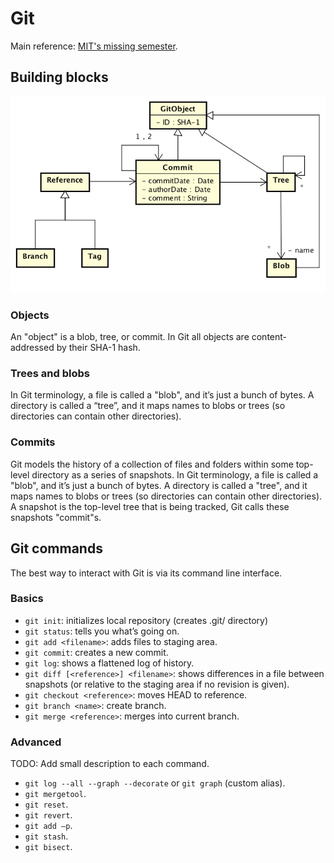 # Git

Main reference: [MIT's missing semester](https://missing.csail.mit.edu/2020/version-control/).

## Building blocks
![git-uml.png](git-uml.PNG)

### Objects
An "object" is a blob, tree, or commit.
In Git all objects are content-addressed by their SHA-1 hash.

### Trees and blobs
In Git terminology, a file is called a "blob", and it’s just a bunch of bytes. A directory is called a “tree”, and it maps names to blobs or trees (so directories can contain other directories).

### Commits
Git models the history of a collection of files and folders within some top-level directory as a series of snapshots. In Git terminology, a file is called a "blob", and it’s just a bunch of bytes.
A directory is called a "tree", and it maps names to blobs or trees (so directories can contain other directories).
A snapshot is the top-level tree that is being tracked, Git calls these snapshots "commit"s.


## Git commands
The best way to interact with Git is via its command line interface.

### Basics
* `git init`: initializes local repository (creates .git/ directory)
* `git status`: tells you what’s going on.
* `git add <filename>`: adds files to staging area.
* `git commit`: creates a new commit.
* `git log`: shows a flattened log of history.
* `git diff [<reference>] <filename>`: shows differences in a file between snapshots (or relative to the staging area if no revision is given).
* `git checkout <reference>`: moves HEAD to reference.
* `git branch <name>`: create branch.
* `git merge <reference>`: merges into current branch.

### Advanced
TODO: Add small description to each command.

* `git log --all --graph --decorate` or `git graph` (custom alias).
* `git mergetool`.
* `git reset`.
* `git revert`.
* `git add –p`.
* `git stash`.
* `git bisect`.
